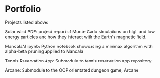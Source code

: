 # Portfolio

Projects listed above:

Solar wind PDF: project report of Monte Carlo simulations on high and low energy particles and how they interact with the Earth's magnetic field.

MancalaAI ipynb: Python notebook showcasing a minimax algorithm with alpha-beta pruning applied to Mancala

Tennis Reservation App: Submodule to tennis reservation app repository

Arcane: Submodule to the OOP orientated dungeon game, Arcane



